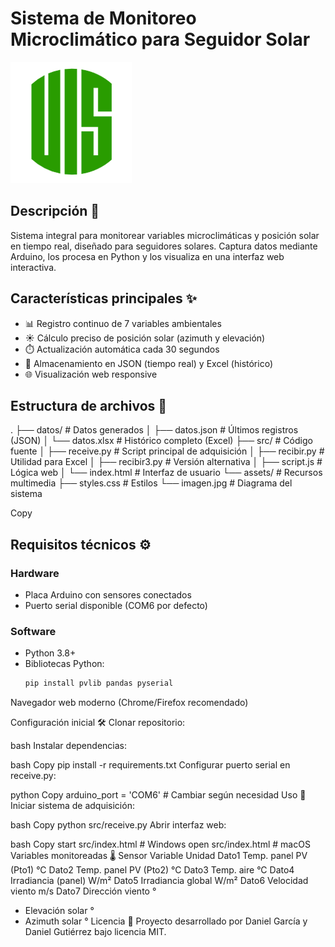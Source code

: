 # Sistema de Monitoreo Microclimático para Seguidor Solar

![Universidad Industrial de Santander](favicon.png)

## Descripción 📝
Sistema integral para monitorear variables microclimáticas y posición solar en tiempo real, diseñado para seguidores solares. Captura datos mediante Arduino, los procesa en Python y los visualiza en una interfaz web interactiva.

## Características principales ✨
- 📊 Registro continuo de 7 variables ambientales
- ☀️ Cálculo preciso de posición solar (azimuth y elevación)
- ⏱️ Actualización automática cada 30 segundos
- 💾 Almacenamiento en JSON (tiempo real) y Excel (histórico)
- 🌐 Visualización web responsive

## Estructura de archivos 📂
.
├── datos/ # Datos generados
│ ├── datos.json # Últimos registros (JSON)
│ └── datos.xlsx # Histórico completo (Excel)
├── src/ # Código fuente
│ ├── receive.py # Script principal de adquisición
│ ├── recibir.py # Utilidad para Excel
│ ├── recibir3.py # Versión alternativa
│ ├── script.js # Lógica web
│ └── index.html # Interfaz de usuario
└── assets/ # Recursos multimedia
├── styles.css # Estilos
└── imagen.jpg # Diagrama del sistema

Copy

## Requisitos técnicos ⚙️
### Hardware
- Placa Arduino con sensores conectados
- Puerto serial disponible (COM6 por defecto)

### Software
- Python 3.8+
- Bibliotecas Python:
  ```bash
  pip install pvlib pandas pyserial
Navegador web moderno (Chrome/Firefox recomendado)

Configuración inicial 🛠️
Clonar repositorio:

bash
Instalar dependencias:

bash
Copy
pip install -r requirements.txt
Configurar puerto serial en receive.py:

python
Copy
arduino_port = 'COM6'  # Cambiar según necesidad
Uso 🚀
Iniciar sistema de adquisición:

bash
Copy
python src/receive.py
Abrir interfaz web:

bash
Copy
start src/index.html  # Windows
open src/index.html   # macOS
Variables monitoreadas 🌡️
Sensor	Variable	Unidad
Dato1	Temp. panel PV (Pto1)	°C
Dato2	Temp. panel PV (Pto2)	°C
Dato3	Temp. aire	°C
Dato4	Irradiancia (panel)	W/m²
Dato5	Irradiancia global	W/m²
Dato6	Velocidad viento	m/s
Dato7	Dirección viento	°
-	Elevación solar	°
-	Azimuth solar	°
Licencia 📜
Proyecto desarrollado por Daniel García y Daniel Gutiérrez bajo licencia MIT.
